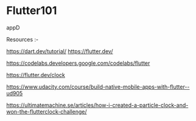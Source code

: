 # Flutter101
appD



Resources :-

https://dart.dev/tutorial/
https://flutter.dev/

https://codelabs.developers.google.com/codelabs/flutter

https://flutter.dev/clock


https://www.udacity.com/course/build-native-mobile-apps-with-flutter--ud905


https://ultimatemachine.se/articles/how-i-created-a-particle-clock-and-won-the-flutterclock-challenge/
